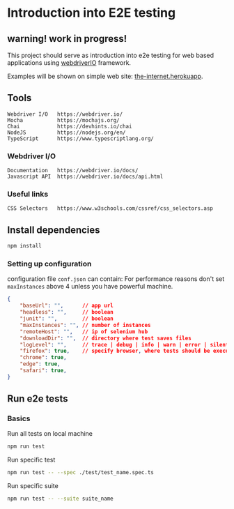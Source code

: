 # Introduction into E2E testing

## warning! work in progress!

This project should serve as introduction into e2e testing for web based applications using [webdriverIO](https://webdriver.io/) framework.

Examples will be shown on simple web site: [the-internet.herokuapp](https://the-internet.herokuapp.com/).

## Tools

```plain
Webdriver I/O   https://webdriver.io/
Mocha           https://mochajs.org/
Chai            https://devhints.io/chai
NodeJS          https://nodejs.org/en/
TypeScript      https://www.typescriptlang.org/
```

### Webdriver I/O

```plain
Documentation   https://webdriver.io/docs/
Javascript API  https://webdriver.io/docs/api.html
```

### Useful links 
```plain 
CSS Selectors   https://www.w3schools.com/cssref/css_selectors.asp
```

## Install dependencies

```sh
npm install
```

### Setting up configuration

configuration file `conf.json` can contain:
For performance reasons don't set `maxInstances` above 4 unless you have powerful machine.

```json
{
    "baseUrl": "",      // app url
    "headless": "",     // boolean
    "junit": "",        // boolean 
    "maxInstances": "", // number of instances
    "remoteHost": "",   // ip of selenium hub
    "downloadDir": "",  // directory where test saves files
    "logLevel": "",     // trace | debug | info | warn | error | silent
    "firefox": true,    // specify browser, where tests should be executed
    "chrome": true,     
    "edge": true,       
    "safari": true,     
}
```

## Run e2e tests

### Basics

Run all tests on local machine

```sh
npm run test
```

Run specific test

```sh
npm run test -- --spec ./test/test_name.spec.ts
```

Run specific suite

```sh
npm run test -- --suite suite_name

```

